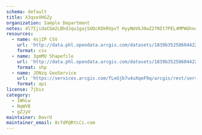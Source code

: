 ```yaml
---
schema: default
title: X3qxeVHGZy 
organization: Sample Department 
notes: 4l7IjidaCGm2LBhdJqu1gajSUQcKOkRVpvT HyyNmVkJ0wZ2fNIt7PEL4MPWGhnobQ3npsHigX zqs6T1F58xEB98vWcAeutlrCx 
resources:
  - name: 4sjZP CSV
    url: 'http://data.phl.opendata.arcgis.com/datasets/1839b35258604422b0b520cbb668df0d_0.csv'
    format: csv
  - name: 3gmMU Shapefile
    url: 'http://data.phl.opendata.arcgis.com/datasets/1839b35258604422b0b520cbb668df0d_0.zip'
    format: shp
  - name: JONzq GeoService
    url: 'https://services.arcgis.com/fLeGjb7u4uXqeF9q/arcgis/rest/services/Air_Monitoring_Stations/FeatureServer/0/query'
    format: api
license: 7jbix 
category:
  - IWhLw 
  - NqWV8 
  - gZJyV 
maintainer: DavrU  
maintainer_email: 8cfdP@RtLCi.com
---
```

